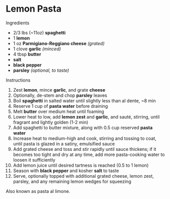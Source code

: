 # Lemon Pasta

Ingredients

- 2/3 lbs (~11oz) **spaghetti**
- 1 **lemon**
- 1 oz **Parmigiano-Reggiano cheese** *(grated)*
- 1 clove **garlic** *(minced)*
- 4 tbsp **butter**
- **salt**
- **black pepper**
- **parsley** *(optional, to taste)*

Instructions

1. Zest **lemon**, mince **garlic**, and grate **cheese**
1. Optionally, de-stem and chop **parsley** leaves
1. Boil **spaghetti** in salted water until slightly less than al dente, ~8 min
1. Reserve 1 cup of **pasta water** before draining
1. Melt **butter** over medium heat until foaming
1. Lower heat to low, add **lemon zest** and **garlic**, and sauté, stirring, until fragrant and lightly golden (1-2 min)
1. Add spaghetti to butter mixture, along with 0.5 cup reserved **pasta water**
1. Increase heat to medium-high and cook, stirring and tossing to coat, until pasta is glazed in a satiny, emulsified sauce
1. Add grated cheese and toss and stir rapidly until sauce thickens; if it becomes too tight and dry at any time, add more pasta-cooking water to loosen it sufficiently
1. Add lemon juice until desired tartness is reached (0.5 to 1 lemon)
1. Season with **black pepper** and kosher **salt** to taste
1. Serve, optionally topped with additional grated cheese, lemon zest, parsley, and any remaining lemon wedges for squeezing

Also known as pasta al limone.
